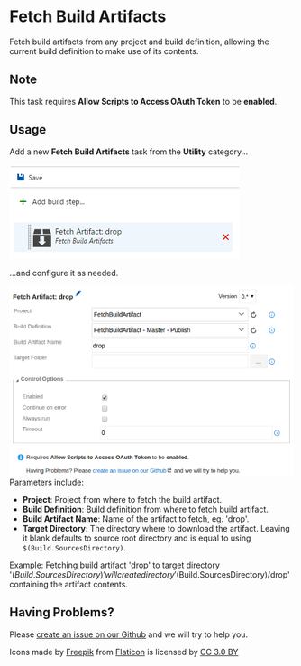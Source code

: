 # Fetch Build Artifacts
Fetch build artifacts from any project and build definition, allowing the current build definition to make use of its contents.

## Note
This task requires **Allow Scripts to Access OAuth Token** to be **enabled**.

## Usage
Add a new **Fetch Build Artifacts** task from the **Utility** category...

![Task](images/task.png)

...and configure it as needed.

![Parameters](images/screenshot.png)
Parameters include:
* **Project**: Project from where to fetch the build artifact.
* **Build Definition**: Build definition from where to fetch build artifact.
* **Build Artifact Name**: Name of the artifact to fetch, eg. 'drop'.
* **Target Directory**: The directory where to download the artifact. Leaving it blank defaults to source root directory and is equal to using <code>$(Build.SourcesDirectory)</code>. 

Example: Fetching build artifact 'drop' to target directory '$(Build.SourcesDirectory)' will create directory '$(Build.SourcesDirectory)/drop' containing the artifact contents.


## Having Problems?
Please [create an issue on our Github](https://github.com/BoolBySigma/FetchBuildArtifact/issues) and we will try to help you.

Icons made by [Freepik](http://www.freepik.com) from [Flaticon](http://www.flaticon.com) is licensed by [CC 3.0 BY](http://creativecommons.org/licenses/by/3.0/)
